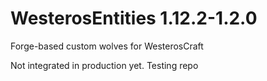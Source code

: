 # WesterosEntities 1.12.2-1.2.0
Forge-based custom wolves for WesterosCraft

Not integrated in production yet. Testing repo
